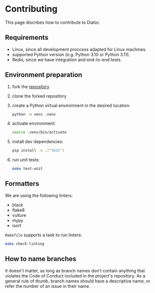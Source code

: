 # Contributing

This page discribes how to contribute to Diator.

## Requirements

- Linux, since all development proccess adapted for Linux machines.
- supported Python version (e.g. Python 3.10 or Python 3.11).
- Redis, since we have integration and end-to-end tests.

## Environment preparation

1. fork the [repository](https://github.com/akhundMurad/diator)
2. clone the forked repository
3. create a Python virtual environment in the desired location:

    ```bash
    python -m venv .venv
    ```

4. activate environment:

    ```bash
    source .venv/bin/activate
    ```

5. install dev dependencies:

    ```bash
    pip install -e .["test"]
    ```

6. run unit tests:

    ```bash
    make test-unit
    ```

## Formatters

We are using the following linters:

- black
- flake8
- vulture
- mypy
- isort

`Makefile` supports a task to run linters:

```bash
make check-linting
```

## How to name branches

It doesn't matter, as long as branch names don't contain anything that violates the Code of Conduct included in the project's repository. As a general rule of thumb, branch names should have a descriptive name, or refer the number of an issue in their name.
